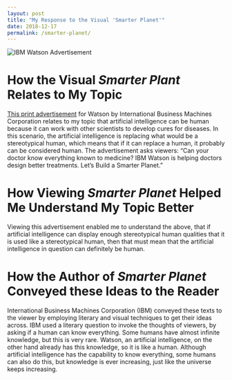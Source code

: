 ```yaml
---
layout: post
title: "My Response to the Visual 'Smarter Planet'"
date: 2018-12-17
permalink: /smarter-planet/
---
```


![IBM Watson Advertisement](https://static1.squarespace.com/static/5374da9ce4b0aefc671b4754/55625148e4b0b17b14636b32/5562514ae4b0ebbd3eaa21a7/1432506698807/All_Vertical_SmarterPlanet_Layouts9.jpg?format=2500w)

# How the Visual *Smarter Plant* Relates to My Topic

[This print advertisement](https://static1.squarespace.com/static/5374da9ce4b0aefc671b4754/55625148e4b0b17b14636b32/5562514ae4b0ebbd3eaa21a7/1432506698807/All_Vertical_SmarterPlanet_Layouts9.jpg?format=2500w) for Watson by International Business Machines Corporation relates to my topic that artificial intelligence can be human because it can work with other scientists to develop cures for diseases.
In this scenario, the artificial intelligence is replacing what would be a stereotypical human, which means that if it can replace a human, it probably can be considered human.
The advertisement asks viewers: “Can your doctor know everything known to medicine? IBM Watson is helping doctors design better treatments. Let’s Build a Smarter Planet.”

# How Viewing *Smarter Planet* Helped Me Understand My Topic Better

Viewing this advertisement enabled me to understand the above, that if artificial intelligence can display enough stereotypical human qualities that it is used like a stereotypical human, then that must mean that the artificial intelligence in question can definitely be human.

# How the Author of *Smarter Planet* Conveyed these Ideas to the Reader

International Business Machines Corporation (IBM) conveyed these texts to the viewer by employing literary and visual techniques to get their ideas across.
IBM used a literary question to invoke the thoughts of viewers, by asking if a human can know everything.
Some humans have almost infinite knowledge, but this is very rare.
Watson, an artificial intelligence, on the other hand already has this knowledge, so it is like a human.
Although artificial intelligence has the capability to know everything, some humans can also do this, but knowledge is ever increasing, just like the universe keeps increasing.
